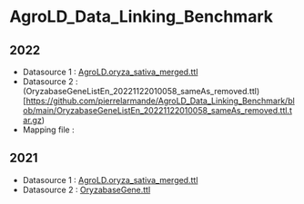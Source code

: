 # AgroLD_Data_Linking_Benchmark

## 2022

* Datasource 1 : [AgroLD.oryza_sativa_merged.ttl](https://github.com/pierrelarmande/AgroLD_Data_Linking_Benchmark/files/8410972/Rdflib_agrold.oryza_sativa_merged.ttl.zip)
* Datasource 2 : (OryzabaseGeneListEn_20221122010058_sameAs_removed.ttl)[https://github.com/pierrelarmande/AgroLD_Data_Linking_Benchmark/blob/main/OryzabaseGeneListEn_20221122010058_sameAs_removed.ttl.tar.gz)
* Mapping file : []()

## 2021
* Datasource 1 : [AgroLD.oryza_sativa_merged.ttl](https://github.com/pierrelarmande/AgroLD_Data_Linking_Benchmark/files/8410972/Rdflib_agrold.oryza_sativa_merged.ttl.zip)
* Datasource 2 : [OryzabaseGene.ttl](https://github.com/pierrelarmande/AgroLD_Data_Linking_Benchmark/files/8410981/Rdflib_OryzabaseGene_jasmonate_subset.ttl.zip)


